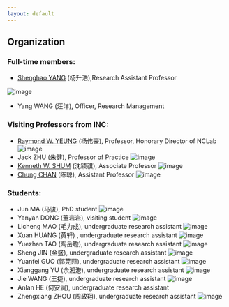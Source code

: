 ```yaml
---
layout: default
---
```


## Organization

### Full-time members:

- [Shenghao YANG](https://shhyang.github.io/) (杨升浩),Research Assistant Professor


![image](http://github.com/shhyang/nclab/raw/master/people/photos/qqtu_pian_20170113145501_0.png)
- Yang WANG (汪洋), Officer, Research Management

### Visiting Professors from INC:

- [Raymond W. YEUNG](https://www.ie.cuhk.edu.hk/people/raymond.shtml) (杨伟豪), Professor, Honorary Director of NCLab
![image](http://github.com/shhyang/nclab/raw/master/people/photos/WechatIMG30.jpeg)
- Jack ZHU (朱健), Professor of Practice
![image](http://github.com/shhyang/nclab/raw/master/people/photos/image4.jpeg)
- [Kenneth W. SHUM](http://www.ie.cuhk.edu.hk/people/wkshum.shtml) (沈颖祺), Associate Professor
![image](http://github.com/shhyang/nclab/raw/master/people/photos/WechatIMG29.jpeg)
- [Chung CHAN](http://home.ie.cuhk.edu.hk/~cchan/) (陈聪), Assistant Professor
![image](http://github.com/shhyang/nclab/raw/master/people/photos/WechatIMG28.jpeg)


### Students:

- Jun MA (马骏), PhD student
![image](http://github.com/shhyang/nclab/raw/master/people/photos/DSC_7399.jpeg)
- Yanyan DONG (董岩岩), visiting student
![image](http://github.com/shhyang/nclab/raw/master/people/photos/WechatIMG18.jpeg)
- Licheng MAO (毛力成), undergraduate research assistant
![image](http://github.com/shhyang/nclab/raw/master/people/photos/DSC_7397.jpeg)
- Xuan HUANG (黄轩) , undergraduate research assistant
![image](http://github.com/shhyang/nclab/raw/master/people/photos/DSC_0333.jpeg)
- Yuezhan TAO (陶岳瞻), undergraduate research assistant
![image](http://github.com/shhyang/nclab/raw/master/people/photos/WechatIMG14.jpeg)
- Sheng JIN (金盛), undergraduate research assistant
![image](http://github.com/shhyang/nclab/raw/master/people/photos/WechatIMG13.jpeg)
- Yuanfei GUO (郭芫菲), undergraduate research assistant
![image](http://github.com/shhyang/nclab/raw/master/people/photos/WechatIMG110.jpeg)
- Xianggang YU (余湘港), undergraduate research assistant
![image](http://github.com/shhyang/nclab/raw/master/people/photos/DSC_7389.jpeg)
- Jie WANG (王捷), undergraduate research assistant
![image](http://github.com/shhyang/nclab/raw/master/people/photos/WechatIMG19.jpeg)
- Anlan HE (何安澜), undergraduate research assistant
- Zhengxiang ZHOU (周政翔), undergraduate research assistant
![image](http://github.com/shhyang/nclab/raw/master/people/photos/WechatIMG16.jpeg)
